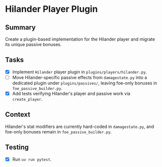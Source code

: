 # Hilander Player Plugin

## Summary
Create a plugin-based implementation for the Hilander player and migrate its unique passive bonuses.

## Tasks
- [x] Implement `Hilander` player plugin in `plugins/players/hilander.py`.
- [ ] Move Hilander-specific passive effects from `damagestate.py` into a dedicated plugin under `plugins/passives/`, leaving foe-only bonuses in `foe_passive_builder.py`.
- [x] Add tests verifying Hilander's player and passive work via `create_player`.

## Context
Hilander's stat modifiers are currently hard-coded in `damagestate.py`, and foe-only bonuses remain in `foe_passive_builder.py`.

## Testing
- [x] Run `uv run pytest`.
